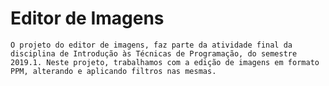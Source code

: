 # Editor de Imagens

	O projeto do editor de imagens, faz parte da atividade final da disciplina de Introdução às Técnicas de Programação, do semestre 2019.1. Neste projeto, trabalhamos com a edição de imagens em formato PPM, alterando e aplicando filtros nas mesmas.


